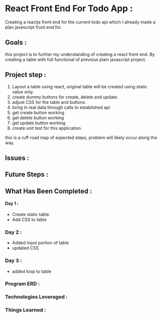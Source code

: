 # React Front End For Todo App :

Creating a reactjs front end for the current todo api which I already made a plan javescript front end for. 

## Goals : 
this project is to further my understanding of creating a react front end. By creating a table with full functional of 
previous plain javascript project.

## Project step :
1. Layout a table using react, original table will be created using static value only. 
2. create dummy buttons for create, delete and update.
3. adjust CSS for the table and buttons.
4. bring in real data through calls to established api
5. get create button working
6. get delete button working
7. get update button working
8. create unit test for this application. 

this is a ruff road map of expected steps, problem will likely occur along the way.

## Issues :

## Future Steps :

## What Has Been Completed :

#### Day 1 :
* Create static table.
* Add CSS to table

### Day 2 :
* Added input portion of table
* updated CSS

### Day 3 :
* added loop to table

### Program ERD :

### Technologies Leveraged :

### Things Learned :